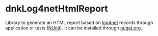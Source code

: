 # dnkLog4netHtmlReport

Library to generate an HTML report based on [log4net](https://logging.apache.org/log4net/) records through application or tests ([NUnit](http://nunit.org/)).
It can be installed through [nuget.org](https://www.nuget.org/packages/dnkLog4netHtmlReport/).
